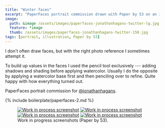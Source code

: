 ```yaml
---
title: "Winter faces"
excerpt: "PaperFaces portrait commission drawn with Paper by 53 on an iPad."
image: 
  path: &image /assets/images/paperfaces-jonathanhagans-twitter-lg.jpg 
  feature: *image
  thumb: /assets/images/paperfaces-jonathanhagans-twitter-150.jpg
tags: [portrait, illustration, Paper by 53]
---
```


I don't often draw faces, but with the right photo reference I sometimes attempt it. 

To build up values in the faces I used the pencil tool exclusively --- adding shadows and shading before applying watercolor. Usually I do the opposite by applying a watercolor base first and then penciling over to refine. Quite happy with how everything turned out.

PaperFaces portrait commission for <a href="http://twitter.com/jonathanhagans">@jonathanhagans</a>.

{% include boilerplate/paperfaces-2.md %}

<figure class="half">
	<a href="{{ site.url }}/assets/images/paperfaces-jonathanhagans-process-1-lg.jpg"><img src="{{ site.url }}/assets/images/paperfaces-jonathanhagans-process-1-600.jpg" alt="Work in process screenshot"></a>
	<a href="{{ site.url }}/assets/images/paperfaces-jonathanhagans-process-2-lg.jpg"><img src="{{ site.url }}/assets/images/paperfaces-jonathanhagans-process-2-600.jpg" alt="Work in process screenshot"></a>
	<a href="{{ site.url }}/assets/images/paperfaces-jonathanhagans-process-3-lg.jpg"><img src="{{ site.url }}/assets/images/paperfaces-jonathanhagans-process-3-600.jpg" alt="Work in process screenshot"></a>
	<a href="{{ site.url }}/assets/images/paperfaces-jonathanhagans-process-4-lg.jpg"><img src="{{ site.url }}/assets/images/paperfaces-jonathanhagans-process-4-600.jpg" alt="Work in process screenshot"></a>
	<figcaption>Work in progress screenshots (Paper by 53).</figcaption>
</figure>